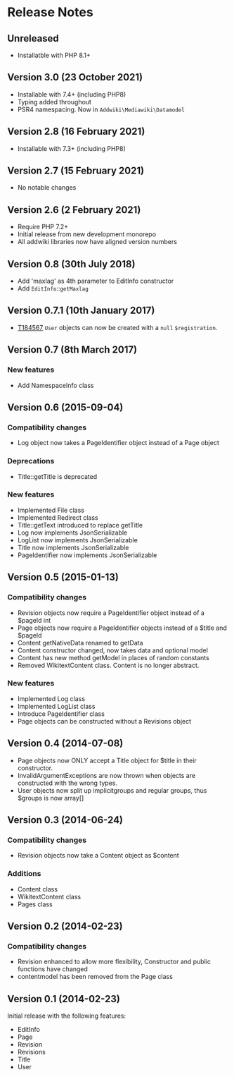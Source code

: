 # Release Notes

## Unreleased

- Installatble with PHP 8.1+

## Version 3.0 (23 October 2021)

- Installable with 7.4+ (including PHP8)
- Typing added throughout
- PSR4 namespacing. Now in `Addwiki\Mediawiki\Datamodel`

## Version 2.8 (16 February 2021)

- Installable with 7.3+ (including PHP8)

## Version 2.7 (15 February 2021)

- No notable changes

## Version 2.6 (2 February 2021)

- Require PHP 7.2+
- Initial release from new development monorepo
- All addwiki libraries now have aligned version numbers

## Version 0.8 (30th July 2018)

* Add 'maxlag' as 4th parameter to EditInfo constructor
* Add `EditInfo`::`getMaxlag`

## Version 0.7.1 (10th January 2017)

* [T184567](https://phabricator.wikimedia.org/T184567) `User` objects can now be created with a `null` `$registration`.

## Version 0.7 (8th March 2017)

### New features

* Add NamespaceInfo class 

## Version 0.6 (2015-09-04)

### Compatibility  changes

* Log object now takes a PageIdentifier object instead of a Page object

### Deprecations

* Title::getTitle is deprecated

### New features

* Implemented File class
* Implemented Redirect class
* Title::getText introduced to replace getTitle
* Log now implements JsonSerializable
* LogList now implements JsonSerializable
* Title now implements JsonSerializable
* PageIdentifier now implements JsonSerializable

## Version 0.5 (2015-01-13)

### Compatibility  changes

* Revision objects now require a PageIdentifier object instead of a $pageId int
* Page objects now require a PageIdentifier objects instead of a $title and $pageId
* Content getNativeData renamed to getData
* Content constructor changed, now takes data and optional model
* Content has new method getModel in places of random constants
* Removed WikitextContent class. Content is no longer abstract.

### New features

* Implemented Log class
* Implemented LogList class
* Introduce PageIdentifier class
* Page objects can be constructed without a Revisions object

## Version 0.4 (2014-07-08)

* Page objects now ONLY accept a Title object for $title in their constructor.
* InvalidArgumentExceptions are now thrown when objects are constructed with the wrong types.
* User objects now split up implicitgroups and regular groups, thus $groups is now array[]

## Version 0.3 (2014-06-24)

### Compatibility  changes

* Revision objects now take a Content object as $content

### Additions

* Content class
* WikitextContent class
* Pages class


## Version 0.2 (2014-02-23)

### Compatibility  changes

* Revision enhanced to allow more flexibility, Constructor and public functions have changed
* contentmodel has been removed from the Page class

## Version 0.1 (2014-02-23)

Initial release with the following features:

* EditInfo
* Page
* Revision
* Revisions
* Title
* User
